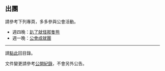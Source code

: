 ## 出團

請參考下列專頁，多多參與公會活動。

- 週四晚：[趴了就怪那隻熊](https://dalechou.github.io/wow/raid.html)
- 週一晚：[公會成就團](https://dalechou.github.io/wow/raid2.html)

--- 

請[點此](https://dalechou.github.io/wow/)回目錄。

文件變更請參考[公開紀錄](https://github.com/dalechou/wow/commits/master/raiding.md)，不會另外公告。
